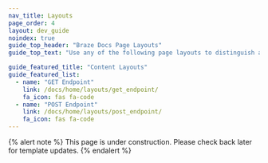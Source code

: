 ```yaml
---
nav_title: Layouts
page_order: 4
layout: dev_guide
noindex: true
guide_top_header: "Braze Docs Page Layouts"
guide_top_text: "Use any of the following page layouts to distinguish and structure the pages within Braze documentation. Learn more about <a href='/docs/home/metadata/'>docs metadata</a> in our dedicated article."

guide_featured_title: "Content Layouts"
guide_featured_list:
  - name: "GET Endpoint"
    link: /docs/home/layouts/get_endpoint/
    fa_icon: fas fa-code
  - name: "POST Endpoint"
    link: /docs/home/layouts/post_endpoint/
    fa_icon: fas fa-code
---
```


{% alert note %}
This page is under construction. Please check back later for template updates.
{% endalert %}
